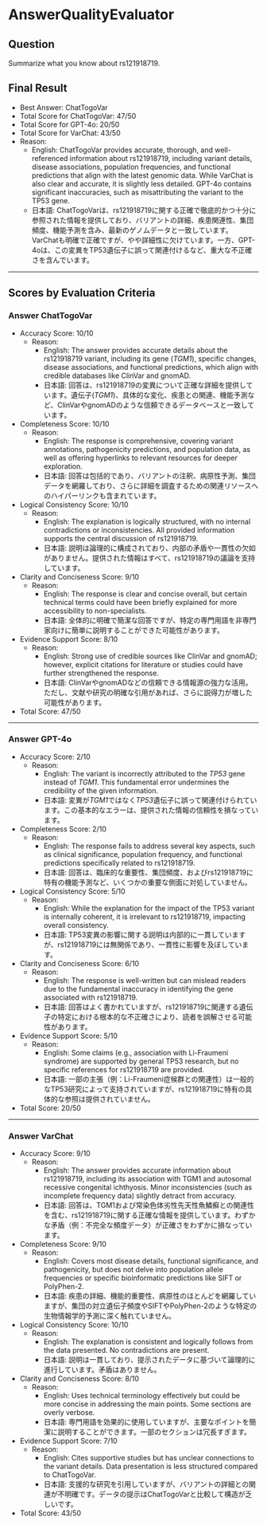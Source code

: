 # AnswerQualityEvaluator

## Question

Summarize what you know about rs121918719.

## Final Result

- Best Answer: ChatTogoVar
- Total Score for ChatTogoVar: 47/50
- Total Score for GPT-4o: 20/50
- Total Score for VarChat: 43/50
- Reason:
  - English: ChatTogoVar provides accurate, thorough, and well-referenced information about rs121918719, including variant details, disease associations, population frequencies, and functional predictions that align with the latest genomic data. While VarChat is also clear and accurate, it is slightly less detailed. GPT-4o contains significant inaccuracies, such as misattributing the variant to the TP53 gene. 
  - 日本語: ChatTogoVarは、rs121918719に関する正確で徹底的かつ十分に参照された情報を提供しており、バリアントの詳細、疾患関連性、集団頻度、機能予測を含み、最新のゲノムデータと一致しています。VarChatも明確で正確ですが、やや詳細性に欠けています。一方、GPT-4oは、この変異をTP53遺伝子に誤って関連付けるなど、重大な不正確さを含んでいます。

---

## Scores by Evaluation Criteria

### Answer ChatTogoVar
- Accuracy Score: 10/10
  - Reason: 
    - English: The answer provides accurate details about the rs121918719 variant, including its gene (*TGM1*), specific changes, disease associations, and functional predictions, which align with credible databases like ClinVar and gnomAD. 
    - 日本語: 回答は、rs121918719の変異について正確な詳細を提供しています。遺伝子(*TGM1*)、具体的な変化、疾患との関連、機能予測など、ClinVarやgnomADのような信頼できるデータベースと一致しています。
- Completeness Score: 10/10
  - Reason: 
    - English: The response is comprehensive, covering variant annotations, pathogenicity predictions, and population data, as well as offering hyperlinks to relevant resources for deeper exploration.
    - 日本語: 回答は包括的であり、バリアントの注釈、病原性予測、集団データを網羅しており、さらに詳細を調査するための関連リソースへのハイパーリンクも含まれています。
- Logical Consistency Score: 10/10
  - Reason: 
    - English: The explanation is logically structured, with no internal contradictions or inconsistencies. All provided information supports the central discussion of rs121918719.
    - 日本語: 説明は論理的に構成されており、内部の矛盾や一貫性の欠如がありません。提供された情報はすべて、rs121918719の議論を支持しています。
- Clarity and Conciseness Score: 9/10
  - Reason: 
    - English: The response is clear and concise overall, but certain technical terms could have been briefly explained for more accessibility to non-specialists.
    - 日本語: 全体的に明確で簡潔な回答ですが、特定の専門用語を非専門家向けに簡単に説明することができた可能性があります。
- Evidence Support Score: 8/10
  - Reason: 
    - English: Strong use of credible sources like ClinVar and gnomAD; however, explicit citations for literature or studies could have further strengthened the response. 
    - 日本語: ClinVarやgnomADなどの信頼できる情報源の強力な活用。ただし、文献や研究の明確な引用があれば、さらに説得力が増した可能性があります。
- Total Score: 47/50

---

### Answer GPT-4o
- Accuracy Score: 2/10
  - Reason: 
    - English: The variant is incorrectly attributed to the *TP53* gene instead of *TGM1*. This fundamental error undermines the credibility of the given information.
    - 日本語: 変異が*TGM1*ではなく*TP53*遺伝子に誤って関連付けられています。この基本的なエラーは、提供された情報の信頼性を損なっています。
- Completeness Score: 2/10
  - Reason: 
    - English: The response fails to address several key aspects, such as clinical significance, population frequency, and functional predictions specifically related to rs121918719.
    - 日本語: 回答は、臨床的な重要性、集団頻度、およびrs121918719に特有の機能予測など、いくつかの重要な側面に対処していません。
- Logical Consistency Score: 5/10
  - Reason: 
    - English: While the explanation for the impact of the TP53 variant is internally coherent, it is irrelevant to rs121918719, impacting overall consistency.
    - 日本語: TP53変異の影響に関する説明は内部的に一貫していますが、rs121918719には無関係であり、一貫性に影響を及ぼしています。
- Clarity and Conciseness Score: 6/10
  - Reason: 
    - English: The response is well-written but can mislead readers due to the fundamental inaccuracy in identifying the gene associated with rs121918719.
    - 日本語: 回答はよく書かれていますが、rs121918719に関連する遺伝子の特定における根本的な不正確さにより、読者を誤解させる可能性があります。
- Evidence Support Score: 5/10
  - Reason: 
    - English: Some claims (e.g., association with Li-Fraumeni syndrome) are supported by general TP53 research, but no specific references for rs121918719 are provided.
    - 日本語: 一部の主張（例：Li-Fraumeni症候群との関連性）は一般的なTP53研究によって支持されていますが、rs121918719に特有の具体的な参照は提供されていません。
- Total Score: 20/50

---

### Answer VarChat
- Accuracy Score: 9/10
  - Reason: 
    - English: The answer provides accurate information about rs121918719, including its association with TGM1 and autosomal recessive congenital ichthyosis. Minor inconsistencies (such as incomplete frequency data) slightly detract from accuracy.
    - 日本語: 回答は、TGM1および常染色体劣性先天性魚鱗癬との関連性を含む、rs121918719に関する正確な情報を提供しています。わずかな矛盾（例：不完全な頻度データ）が正確さをわずかに損なっています。
- Completeness Score: 9/10
  - Reason: 
    - English: Covers most disease details, functional significance, and pathogenicity, but does not delve into population allele frequencies or specific bioinformatic predictions like SIFT or PolyPhen-2.
    - 日本語: 疾患の詳細、機能的重要性、病原性のほとんどを網羅していますが、集団の対立遺伝子頻度やSIFTやPolyPhen-2のような特定の生物情報学的予測に深く触れていません。
- Logical Consistency Score: 10/10
  - Reason: 
    - English: The explanation is consistent and logically follows from the data presented. No contradictions are present.
    - 日本語: 説明は一貫しており、提示されたデータに基づいて論理的に進行しています。矛盾はありません。
- Clarity and Conciseness Score: 8/10
  - Reason: 
    - English: Uses technical terminology effectively but could be more concise in addressing the main points. Some sections are overly verbose.
    - 日本語: 専門用語を効果的に使用していますが、主要なポイントを簡潔に説明することができます。一部のセクションは冗長すぎます。
- Evidence Support Score: 7/10
  - Reason: 
    - English: Cites supportive studies but has unclear connections to the variant details. Data presentation is less structured compared to ChatTogoVar.
    - 日本語: 支援的な研究を引用していますが、バリアントの詳細との関連が不明確です。データの提示はChatTogoVarと比較して構造が乏しいです。
- Total Score: 43/50